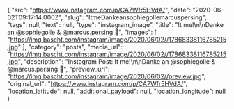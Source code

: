 {
  "src": "https://www.instagram.com/p/CA7Wfr5HVdA/",
  "date": "2020-06-02T09:17:14.000Z",
  "slug": "ItmeDankeansophiegollemarcuspersing",
  "tags": null,
  "text": null,
  "type": "instagram_image",
  "title": "It me!\n\nDanke an @sophiegolle & @marcus.persing 🤩",
  "images": [
    "https://img.bascht.com/instagram/image/2020/06/02//17868338116785215.jpg"
  ],
  "category": "posts",
  "media_url": "https://img.bascht.com/instagram/image/2020/06/02//17868338116785215.jpg",
  "description": "Instagram Post: It me!\n\nDanke an @sophiegolle & @marcus.persing 🤩",
  "preview_url": "https://img.bascht.com/instagram/image/2020/06/02//preview.jpg",
  "original_url": "https://www.instagram.com/p/CA7Wfr5HVdA/",
  "location_latitude": null,
  "additional_payload": null,
  "location_longitude": null
}